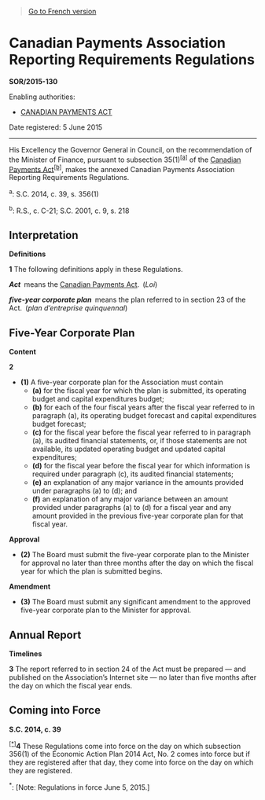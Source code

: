 > [Go to French version](/fr/Règlements/Décrets,%20ordonnances%20et%20règlements%20statutaires/2015/130.md)

# Canadian Payments Association Reporting Requirements Regulations

**SOR/2015-130**

Enabling authorities: 
- [CANADIAN PAYMENTS ACT](/en/Acts/Revised%20Statutes%20of%20Canada/C/C-21.md)

Date registered: 5 June 2015

----------

His Excellency the Governor General in Council, on the recommendation of the Minister of Finance, pursuant to subsection 35(1)<sup><a href='#footnotea_e'>[a]</a></sup> of the [Canadian Payments Act](/en/Acts/Revised%20Statutes%20of%20Canada/C/C-21.md)<sup><a href='#footnoteb_e'>[b]</a></sup>, makes the annexed Canadian Payments Association Reporting Requirements Regulations.

<a name='footnotea_e'><sup>a</sup></a>: S.C. 2014, c. 39, s. 356(1)<br />

<a name='footnoteb_e'><sup>b</sup></a>: R.S., c. C-21; S.C. 2001, c. 9, s. 218<br />




## Interpretation



**Definitions**

**1** The following definitions apply in these Regulations.

***Act*** means the [Canadian Payments Act](/en/Acts/Revised%20Statutes%20of%20Canada/C/C-21.md). (*Loi*)

***five-year corporate plan*** means the plan referred to in section 23 of the Act. (*plan d’entreprise quinquennal*)




## Five-Year Corporate Plan



**Content**

**2** 

- **(1)** A five-year corporate plan for the Association must contain
	- **(a)** for the fiscal year for which the plan is submitted, its operating budget and capital expenditures budget;
	- **(b)** for each of the four fiscal years after the fiscal year referred to in paragraph (a), its operating budget forecast and capital expenditures budget forecast;
	- **(c)** for the fiscal year before the fiscal year referred to in paragraph (a), its audited financial statements, or, if those statements are not available, its updated operating budget and updated capital expenditures;
	- **(d)** for the fiscal year before the fiscal year for which information is required under paragraph (c), its audited financial statements;
	- **(e)** an explanation of any major variance in the amounts provided under paragraphs (a) to (d); and
	- **(f)** an explanation of any major variance between an amount provided under paragraphs (a) to (d) for a fiscal year and any amount provided in the previous five-year corporate plan for that fiscal year.

**Approval**

- **(2)** The Board must submit the five-year corporate plan to the Minister for approval no later than three months after the day on which the fiscal year for which the plan is submitted begins.

**Amendment**

- **(3)** The Board must submit any significant amendment to the approved five-year corporate plan to the Minister for approval.




## Annual Report



**Timelines**

**3** The report referred to in section 24 of the Act must be prepared — and published on the Association’s Internet site — no later than five months after the day on which the fiscal year ends.




## Coming into Force



**S.C. 2014, c. 39**

<sup><a href='#fn_SOR-2015-130_e_hq_15875'>[*]</a></sup>**4** These Regulations come into force on the day on which subsection 356(1) of the Economic Action Plan 2014 Act, No. 2 comes into force but if they are registered after that day, they come into force on the day on which they are registered.

<a name='fn_SOR-2015-130_e_hq_15875'><sup>*</sup></a>: [Note: Regulations in force June 5, 2015.]<br />


